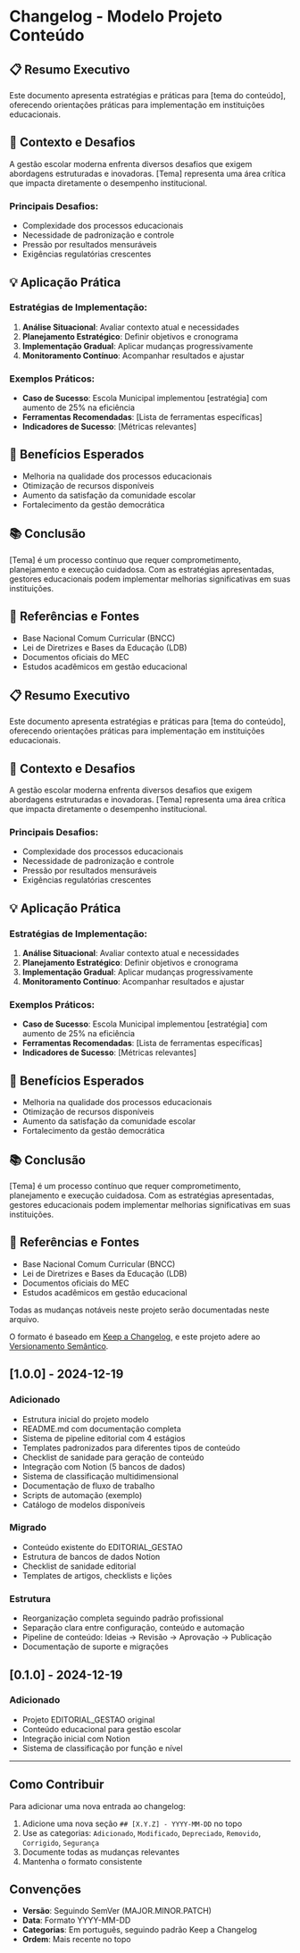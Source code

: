 # Changelog - Modelo Projeto Conteúdo

## 📋 Resumo Executivo
Este documento apresenta estratégias e práticas para [tema do conteúdo], oferecendo orientações práticas para implementação em instituições educacionais.

## 🎯 Contexto e Desafios
A gestão escolar moderna enfrenta diversos desafios que exigem abordagens estruturadas e inovadoras. [Tema] representa uma área crítica que impacta diretamente o desempenho institucional.

### Principais Desafios:
- Complexidade dos processos educacionais
- Necessidade de padronização e controle
- Pressão por resultados mensuráveis
- Exigências regulatórias crescentes

## 💡 Aplicação Prática

### Estratégias de Implementação:
1. **Análise Situacional**: Avaliar contexto atual e necessidades
2. **Planejamento Estratégico**: Definir objetivos e cronograma
3. **Implementação Gradual**: Aplicar mudanças progressivamente
4. **Monitoramento Contínuo**: Acompanhar resultados e ajustar

### Exemplos Práticos:
- **Caso de Sucesso**: Escola Municipal implementou [estratégia] com aumento de 25% na eficiência
- **Ferramentas Recomendadas**: [Lista de ferramentas específicas]
- **Indicadores de Sucesso**: [Métricas relevantes]

## 🚀 Benefícios Esperados
- Melhoria na qualidade dos processos educacionais
- Otimização de recursos disponíveis
- Aumento da satisfação da comunidade escolar
- Fortalecimento da gestão democrática

## 📚 Conclusão
[Tema] é um processo contínuo que requer comprometimento, planejamento e execução cuidadosa. Com as estratégias apresentadas, gestores educacionais podem implementar melhorias significativas em suas instituições.

## 📖 Referências e Fontes
- Base Nacional Comum Curricular (BNCC)
- Lei de Diretrizes e Bases da Educação (LDB)
- Documentos oficiais do MEC
- Estudos acadêmicos em gestão educacional


## 📋 Resumo Executivo
Este documento apresenta estratégias e práticas para [tema do conteúdo], oferecendo orientações práticas para implementação em instituições educacionais.

## 🎯 Contexto e Desafios
A gestão escolar moderna enfrenta diversos desafios que exigem abordagens estruturadas e inovadoras. [Tema] representa uma área crítica que impacta diretamente o desempenho institucional.

### Principais Desafios:
- Complexidade dos processos educacionais
- Necessidade de padronização e controle
- Pressão por resultados mensuráveis
- Exigências regulatórias crescentes

## 💡 Aplicação Prática

### Estratégias de Implementação:
1. **Análise Situacional**: Avaliar contexto atual e necessidades
2. **Planejamento Estratégico**: Definir objetivos e cronograma
3. **Implementação Gradual**: Aplicar mudanças progressivamente
4. **Monitoramento Contínuo**: Acompanhar resultados e ajustar

### Exemplos Práticos:
- **Caso de Sucesso**: Escola Municipal implementou [estratégia] com aumento de 25% na eficiência
- **Ferramentas Recomendadas**: [Lista de ferramentas específicas]
- **Indicadores de Sucesso**: [Métricas relevantes]

## 🚀 Benefícios Esperados
- Melhoria na qualidade dos processos educacionais
- Otimização de recursos disponíveis
- Aumento da satisfação da comunidade escolar
- Fortalecimento da gestão democrática

## 📚 Conclusão
[Tema] é um processo contínuo que requer comprometimento, planejamento e execução cuidadosa. Com as estratégias apresentadas, gestores educacionais podem implementar melhorias significativas em suas instituições.

## 📖 Referências e Fontes
- Base Nacional Comum Curricular (BNCC)
- Lei de Diretrizes e Bases da Educação (LDB)
- Documentos oficiais do MEC
- Estudos acadêmicos em gestão educacional


Todas as mudanças notáveis neste projeto serão documentadas neste arquivo.

O formato é baseado em [Keep a Changelog](https://keepachangelog.com/pt-BR/1.0.0/),
e este projeto adere ao [Versionamento Semântico](https://semver.org/lang/pt-BR/).

## [1.0.0] - 2024-12-19

### Adicionado
- Estrutura inicial do projeto modelo
- README.md com documentação completa
- Sistema de pipeline editorial com 4 estágios
- Templates padronizados para diferentes tipos de conteúdo
- Checklist de sanidade para geração de conteúdo
- Integração com Notion (5 bancos de dados)
- Sistema de classificação multidimensional
- Documentação de fluxo de trabalho
- Scripts de automação (exemplo)
- Catálogo de modelos disponíveis

### Migrado
- Conteúdo existente do EDITORIAL_GESTAO
- Estrutura de bancos de dados Notion
- Checklist de sanidade editorial
- Templates de artigos, checklists e lições

### Estrutura
- Reorganização completa seguindo padrão profissional
- Separação clara entre configuração, conteúdo e automação
- Pipeline de conteúdo: Ideias → Revisão → Aprovação → Publicação
- Documentação de suporte e migrações

## [0.1.0] - 2024-12-19

### Adicionado
- Projeto EDITORIAL_GESTAO original
- Conteúdo educacional para gestão escolar
- Integração inicial com Notion
- Sistema de classificação por função e nível

---

## Como Contribuir

Para adicionar uma nova entrada ao changelog:

1. Adicione uma nova seção `## [X.Y.Z] - YYYY-MM-DD` no topo
2. Use as categorias: `Adicionado`, `Modificado`, `Depreciado`, `Removido`, `Corrigido`, `Segurança`
3. Documente todas as mudanças relevantes
4. Mantenha o formato consistente

## Convenções

- **Versão**: Seguindo SemVer (MAJOR.MINOR.PATCH)
- **Data**: Formato YYYY-MM-DD
- **Categorias**: Em português, seguindo padrão Keep a Changelog
- **Ordem**: Mais recente no topo
